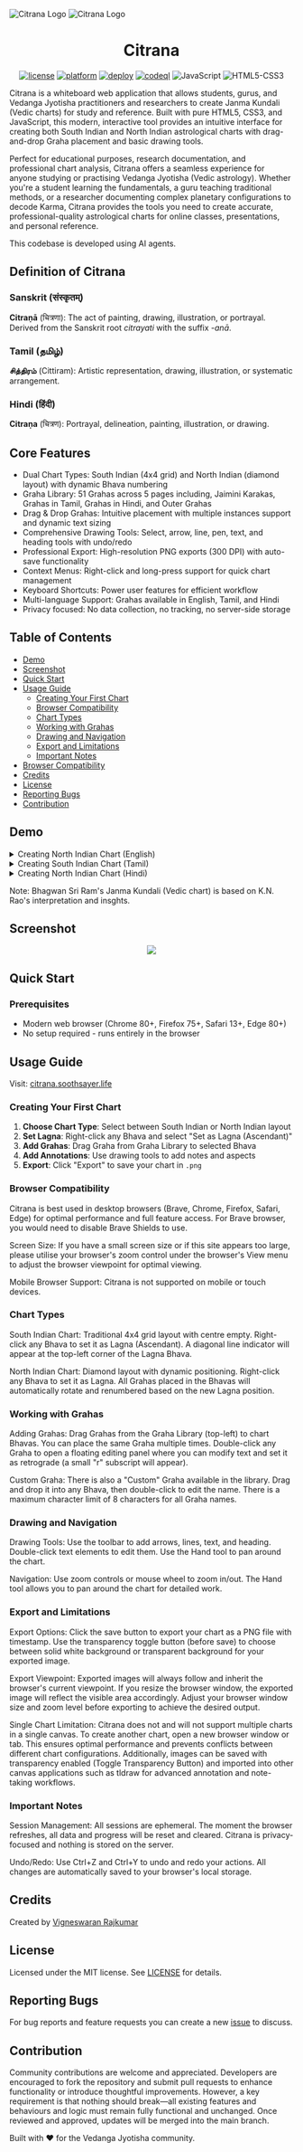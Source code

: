 <p align="center">
  <p>
  <img alt="Citrana Logo" src="https://raw.githubusercontent.com/IAmVigneswaran/Soothsayer-Citrana/main/assets/images/Soothsayer-Citrana-Full-Logo-Black.png#gh-light-mode-only">
  <img alt="Citrana Logo" src="https://raw.githubusercontent.com/IAmVigneswaran/Soothsayer-Citrana/main/assets/images/Soothsayer-Citrana-Full-Logo-White.png#gh-dark-mode-only">
  </p>
  <h1 align="center">Citrana</h1>
</p>

<p align="center"><a href="https://github.com/IAmVigneswaran/Soothsayer-Citrana/blob/main/LICENSE"><img src="http://img.shields.io/badge/license-MIT-lightgrey.svg?style=flat" alt="license"/></a>&nbsp;<a href="https://github.com/IAmVigneswaran/Soothsayer-Citrana"><img src="https://img.shields.io/badge/platform-Web-lightgrey.svg?style=flat" alt="platform"/></a>&nbsp;<a href="https://github.com/IAmVigneswaran/Soothsayer-Citrana/actions/workflows/static.yml"><img src="https://github.com/IAmVigneswaran/Soothsayer-Citrana/actions/workflows/static.yml/badge.svg" alt="deploy"/></a>&nbsp;<a href="https://github.com/IAmVigneswaran/Soothsayer-Citrana/actions/workflows/codeql.yml"><img src="https://github.com/IAmVigneswaran/Soothsayer-Citrana/actions/workflows/codeql.yml/badge.svg" alt="codeql"/></a>&nbsp;<img src="https://img.shields.io/badge/JavaScript-ES6+-yellow.svg?style=flat" alt="JavaScript"/>&nbsp;<img src="https://img.shields.io/badge/HTML5-CSS3-orange.svg?style=flat" alt="HTML5-CSS3"/></p>

Citrana is a whiteboard web application that allows students, gurus, and Vedanga Jyotisha practitioners and researchers to create Janma Kundali (Vedic charts) for study and reference. Built with pure HTML5, CSS3, and JavaScript, this modern, interactive tool provides an intuitive interface for creating both South Indian and North Indian astrological charts with drag-and-drop Graha placement and basic drawing tools.

Perfect for educational purposes, research documentation, and professional chart analysis, Citrana offers a seamless experience for anyone studying or practising Vedanga Jyotisha (Vedic astrology). Whether you're a student learning the fundamentals, a guru teaching traditional methods, or a researcher documenting complex planetary configurations to decode Karma, Citrana provides the tools you need to create accurate, professional-quality astrological charts for online classes, presentations, and personal reference.

This codebase is developed using AI agents.

## Definition of Citrana

### Sanskrit (संस्कृतम्)
**Citraṇā** (चित्रणा): The act of painting, drawing, illustration, or portrayal. Derived from the Sanskrit root *citrayati* with the suffix *-anā*.

### Tamil (தமிழ்)
**சித்திரம்** (Cittiram): Artistic representation, drawing, illustration, or systematic arrangement.

### Hindi (हिंदी)
**Citraṇa** (चित्रण): Portrayal, delineation, painting, illustration, or drawing.

## Core Features

- Dual Chart Types: South Indian (4x4 grid) and North Indian (diamond layout) with dynamic Bhava numbering
- Graha Library: 51 Grahas across 5 pages including, Jaimini Karakas, Grahas in Tamil, Grahas in Hindi, and Outer Grahas
- Drag & Drop Grahas: Intuitive placement with multiple instances support and dynamic text sizing
- Comprehensive Drawing Tools: Select, arrow, line, pen, text, and heading tools with undo/redo
- Professional Export: High-resolution PNG exports (300 DPI) with auto-save functionality
- Context Menus: Right-click and long-press support for quick chart management
- Keyboard Shortcuts: Power user features for efficient workflow
- Multi-language Support: Grahas available in English, Tamil, and Hindi
- Privacy focused: No data collection, no tracking, no server-side storage

## Table of Contents

- [Demo](#demo)
- [Screenshot](#screenshot)
- [Quick Start](#quick-start)
- [Usage Guide](#usage-guide)
  - [Creating Your First Chart](#creating-your-first-chart)
  - [Browser Compatibility](#browser-compatibility)
  - [Chart Types](#chart-types)
  - [Working with Grahas](#working-with-grahas)
  - [Drawing and Navigation](#drawing-and-navigation)
  - [Export and Limitations](#export-and-limitations)
  - [Important Notes](#important-notes)
- [Browser Compatibility](#browser-compatibility)
- [Credits](#credits)
- [License](#license)
- [Reporting Bugs](#reporting-bugs)
- [Contribution](#contribution)

## Demo

<details><summary>Creating North Indian Chart (English)</summary>
<p>
<p align="center"> <img src="https://github.com/IAmVigneswaran/Soothsayer-Citrana/blob/main/assets/images/demo-english-north-indian-chart.gif?raw=true"> </p>
</p>
</details>

<details><summary>Creating South Indian Chart (Tamil)</summary>
<p>
<p align="center"> <img src="https://github.com/IAmVigneswaran/Soothsayer-Citrana/blob/main/assets/images/demo-tamil-south-indian-chart.gif?raw=true"> </p>
</p>
</details>

<details><summary>Creating North Indian Chart (Hindi)</summary>
<p>
<p align="center"> <img src="https://github.com/IAmVigneswaran/Soothsayer-Citrana/blob/main/assets/images/demo-hindi-north-indian-chart.gif?raw=true"> </p>
</p>
</details>

Note: Bhagwan Sri Ram's Janma Kundali (Vedic chart) is based on K.N. Rao's interpretation and insghts.

## Screenshot

<p align="center"> <img src="https://github.com/IAmVigneswaran/Soothsayer-Citrana/blob/main/assets/images/citrana-browser-screenshot.png?raw=true"> </p>

## Quick Start

### Prerequisites
- Modern web browser (Chrome 80+, Firefox 75+, Safari 13+, Edge 80+)
- No setup required - runs entirely in the browser

## Usage Guide

Visit: [citrana.soothsayer.life](https://citrana.soothsayer.life)

### Creating Your First Chart

1. **Choose Chart Type**: Select between South Indian or North Indian layout
2. **Set Lagna**: Right-click any Bhava and select "Set as Lagna (Ascendant)"
3. **Add Grahas**: Drag Graha from Graha Library to selected Bhava
4. **Add Annotations**: Use drawing tools to add notes and aspects
5. **Export**: Click "Export" to save your chart in `.png`

### Browser Compatibility

Citrana is best used in desktop browsers (Brave, Chrome, Firefox, Safari, Edge) for optimal performance and full feature access. For Brave browser, you would need to disable Brave Shields to use.

Screen Size: If you have a small screen size or if this site appears too large, please utilise your browser's zoom control under the browser's View menu to adjust the browser viewpoint for optimal viewing.

Mobile Browser Support: Citrana is not supported on mobile or touch devices.

### Chart Types

South Indian Chart: Traditional 4x4 grid layout with centre empty. Right-click any Bhava to set it as Lagna (Ascendant). A diagonal line indicator will appear at the top-left corner of the Lagna Bhava.

North Indian Chart: Diamond layout with dynamic positioning. Right-click any Bhava to set it as Lagna. All Grahas placed in the Bhavas will automatically rotate and renumbered based on the new Lagna position.

### Working with Grahas

Adding Grahas: Drag Grahas from the Graha Library (top-left) to chart Bhavas. You can place the same Graha multiple times. Double-click any Graha to open a floating editing panel where you can modify text and set it as retrograde (a small "r" subscript will appear).

Custom Graha: There is also a "Custom" Graha available in the library. Drag and drop it into any Bhava, then double-click to edit the name. There is a maximum character limit of 8 characters for all Graha names.

### Drawing and Navigation

Drawing Tools: Use the toolbar to add arrows, lines, text, and heading. Double-click text elements to edit them. Use the Hand tool to pan around the chart.

Navigation: Use zoom controls or mouse wheel to zoom in/out. The Hand tool allows you to pan around the chart for detailed work.

### Export and Limitations

Export Options: Click the save button to export your chart as a PNG file with timestamp. Use the transparency toggle button (before save) to choose between solid white background or transparent background for your exported image.

Export Viewpoint: Exported images will always follow and inherit the browser's current viewpoint. If you resize the browser window, the exported image will reflect the visible area accordingly. Adjust your browser window size and zoom level before exporting to achieve the desired output.

Single Chart Limitation: Citrana does not and will not support multiple charts in a single canvas. To create another chart, open a new browser window or tab. This ensures optimal performance and prevents conflicts between different chart configurations. Additionally, images can be saved with transparency enabled (Toggle Transparency Button) and imported into other canvas applications such as tldraw for advanced annotation and note-taking workflows.

### Important Notes

Session Management: All sessions are ephemeral. The moment the browser refreshes, all data and progress will be reset and cleared. Citrana is privacy-focused and nothing is stored on the server.

Undo/Redo: Use Ctrl+Z and Ctrl+Y to undo and redo your actions. All changes are automatically saved to your browser's local storage.

## Credits

Created by [Vigneswaran Rajkumar](https://soothsayer.life)

## License

Licensed under the MIT license. See [LICENSE](https://github.com/IAmVigneswaran/Soothsayer-Citrana/blob/main/LICENSE) for details.

## Reporting Bugs

For bug reports and feature requests you can create a new [issue](https://github.com/IAmVigneswaran/Soothsayer-Citrana/issues) to discuss.

## Contribution

Community contributions are welcome and appreciated. Developers are encouraged to fork the repository and submit pull requests to enhance functionality or introduce thoughtful improvements. However, a key requirement is that nothing should break—all existing features and behaviours and logic must remain fully functional and unchanged. Once reviewed and approved, updates will be merged into the main branch.

Built with ❤️ for the Vedanga Jyotisha community.
